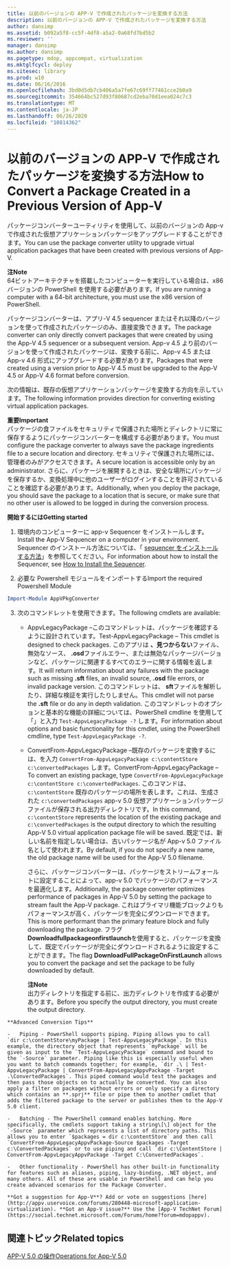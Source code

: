 ```yaml
---
title: 以前のバージョンの APP-V で作成されたパッケージを変換する方法
description: 以前のバージョンの APP-V で作成されたパッケージを変換する方法
author: dansimp
ms.assetid: b092a5f8-cc5f-4df8-a5a2-0a68fd7bd5b2
ms.reviewer: ''
manager: dansimp
ms.author: dansimp
ms.pagetype: mdop, appcompat, virtualization
ms.mktglfcycl: deploy
ms.sitesec: library
ms.prod: w10
ms.date: 06/16/2016
ms.openlocfilehash: 3bd0d5db7cb406a5a7fe67c69ff77461cce2b0a9
ms.sourcegitcommit: 354664bc527d93f80687cd2eba70d1eea024c7c3
ms.translationtype: MT
ms.contentlocale: ja-JP
ms.lasthandoff: 06/26/2020
ms.locfileid: "10814362"
---
```

# <span data-ttu-id="16baa-103">以前のバージョンの APP-V で作成されたパッケージを変換する方法</span><span class="sxs-lookup"><span data-stu-id="16baa-103">How to Convert a Package Created in a Previous Version of App-V</span></span>


<span data-ttu-id="16baa-104">パッケージコンバーターユーティリティを使用して、以前のバージョンの App-v で作成された仮想アプリケーションパッケージをアップグレードすることができます。</span><span class="sxs-lookup"><span data-stu-id="16baa-104">You can use the package converter utility to upgrade virtual application packages that have been created with previous versions of App-V.</span></span>

**<span data-ttu-id="16baa-105">注</span><span class="sxs-lookup"><span data-stu-id="16baa-105">Note</span></span>**  
<span data-ttu-id="16baa-106">64ビットアーキテクチャを搭載したコンピューターを実行している場合は、x86 バージョンの PowerShell を使用する必要があります。</span><span class="sxs-lookup"><span data-stu-id="16baa-106">If you are running a computer with a 64-bit architecture, you must use the x86 version of PowerShell.</span></span>



<span data-ttu-id="16baa-107">パッケージコンバーターは、アプリ-V 4.5 sequencer またはそれ以降のバージョンを使って作成されたパッケージのみ、直接変換できます。</span><span class="sxs-lookup"><span data-stu-id="16baa-107">The package converter can only directly convert packages that were created by using the App-V 4.5 sequencer or a subsequent version.</span></span> <span data-ttu-id="16baa-108">App-v 4.5 より前のバージョンを使って作成されたパッケージは、変換する前に、App-v 4.5 または App-v 4.6 形式にアップグレードする必要があります。</span><span class="sxs-lookup"><span data-stu-id="16baa-108">Packages that were created using a version prior to App-V 4.5 must be upgraded to the App-V 4.5 or App-V 4.6 format before conversion.</span></span>

<span data-ttu-id="16baa-109">次の情報は、既存の仮想アプリケーションパッケージを変換する方向を示しています。</span><span class="sxs-lookup"><span data-stu-id="16baa-109">The following information provides direction for converting existing virtual application packages.</span></span>

**<span data-ttu-id="16baa-110">重要</span><span class="sxs-lookup"><span data-stu-id="16baa-110">Important</span></span>**  
<span data-ttu-id="16baa-111">パッケージの食ファイルをセキュリティで保護された場所とディレクトリに常に保存するようにパッケージコンバーターを構成する必要があります。</span><span class="sxs-lookup"><span data-stu-id="16baa-111">You must configure the package converter to always save the package ingredients file to a secure location and directory.</span></span> <span data-ttu-id="16baa-112">セキュリティで保護された場所には、管理者のみがアクセスできます。</span><span class="sxs-lookup"><span data-stu-id="16baa-112">A secure location is accessible only by an administrator.</span></span> <span data-ttu-id="16baa-113">さらに、パッケージを展開するときは、安全な場所にパッケージを保存するか、変換処理中に他のユーザーがログインすることを許可されていることを確認する必要があります。</span><span class="sxs-lookup"><span data-stu-id="16baa-113">Additionally, when you deploy the package, you should save the package to a location that is secure, or make sure that no other user is allowed to be logged in during the conversion process.</span></span>



**<span data-ttu-id="16baa-114">開始するには</span><span class="sxs-lookup"><span data-stu-id="16baa-114">Getting started</span></span>**

1.  <span data-ttu-id="16baa-115">環境内のコンピューターに app-v Sequencer をインストールします。</span><span class="sxs-lookup"><span data-stu-id="16baa-115">Install the App-V Sequencer on a computer in your environment.</span></span> <span data-ttu-id="16baa-116">Sequencer のインストール方法については、「 [sequencer をインストールする方法](how-to-install-the-sequencer-beta-gb18030.md)」を参照してください。</span><span class="sxs-lookup"><span data-stu-id="16baa-116">For information about how to install the Sequencer, see [How to Install the Sequencer](how-to-install-the-sequencer-beta-gb18030.md).</span></span>

2. <span data-ttu-id="16baa-117">必要な Powershell モジュールをインポートする</span><span class="sxs-lookup"><span data-stu-id="16baa-117">Import the required Powershell Module</span></span>

```powershell
Import-Module AppVPkgConverter
```

3. <span data-ttu-id="16baa-118">次のコマンドレットを使用できます。</span><span class="sxs-lookup"><span data-stu-id="16baa-118">The following cmdlets are available:</span></span>

   -   <span data-ttu-id="16baa-119">AppvLegacyPackage –このコマンドレットは、パッケージを確認するように設計されています。</span><span class="sxs-lookup"><span data-stu-id="16baa-119">Test-AppvLegacyPackage – This cmdlet is designed to check packages.</span></span> <span data-ttu-id="16baa-120">このアプリは **、見つからない**ファイル、無効なソース、 **.osd**ファイルエラー、または無効なパッケージバージョンなど、パッケージに関連するすべてのエラーに関する情報を返します。</span><span class="sxs-lookup"><span data-stu-id="16baa-120">It will return information about any failures with the package such as missing **.sft** files, an invalid source, **.osd** file errors, or invalid package version.</span></span> <span data-ttu-id="16baa-121">このコマンドレットは、 **sft**ファイルを解析したり、詳細な検証を実行したりしません。</span><span class="sxs-lookup"><span data-stu-id="16baa-121">This cmdlet will not parse the **.sft** file or do any in depth validation.</span></span> <span data-ttu-id="16baa-122">このコマンドレットのオプションと基本的な機能の詳細については、PowerShell cmdline を使用して「」と入力 `Test-AppvLegacyPackage -?` します。</span><span class="sxs-lookup"><span data-stu-id="16baa-122">For information about options and basic functionality for this cmdlet, using the PowerShell cmdline, type `Test-AppvLegacyPackage -?`.</span></span>

   -   <span data-ttu-id="16baa-123">ConvertFrom-AppvLegacyPackage –既存のパッケージを変換するには、を入力 `ConvertFrom-AppvLegacyPackage c:\contentStore c:\convertedPackages` します。</span><span class="sxs-lookup"><span data-stu-id="16baa-123">ConvertFrom-AppvLegacyPackage – To convert an existing package, type `ConvertFrom-AppvLegacyPackage c:\contentStore c:\convertedPackages`.</span></span> <span data-ttu-id="16baa-124">このコマンドは、 `c:\contentStore` 既存のパッケージの場所を表します。これは、生成された `c:\convertedPackages` app-v 5.0 仮想アプリケーションパッケージファイルが保存される出力ディレクトリです。</span><span class="sxs-lookup"><span data-stu-id="16baa-124">In this command, `c:\contentStore` represents the location of the existing package and `c:\convertedPackages` is the output directory to which the resulting App-V 5.0 virtual application package file will be saved.</span></span> <span data-ttu-id="16baa-125">既定では、新しい名前を指定しない場合は、古いパッケージ名が App-v 5.0 ファイル名として使われます。</span><span class="sxs-lookup"><span data-stu-id="16baa-125">By default, if you do not specify a new name, the old package name will be used for the App-V 5.0 filename.</span></span>

       <span data-ttu-id="16baa-126">さらに、パッケージコンバーターは、パッケージをストリームフォールトに設定することによって、app-v 5.0 でパッケージのパフォーマンスを最適化します。</span><span class="sxs-lookup"><span data-stu-id="16baa-126">Additionally, the package converter optimizes performance of packages in App-V 5.0 by setting the package to stream fault the App-V package.</span></span>  <span data-ttu-id="16baa-127">これはプライマリ機能ブロックよりもパフォーマンスが高く、パッケージを完全にダウンロードできます。</span><span class="sxs-lookup"><span data-stu-id="16baa-127">This is more performant than the primary feature block and fully downloading the package.</span></span> <span data-ttu-id="16baa-128">フラグ**Downloadfullpackageonfirstlaunch**を使用すると、パッケージを変換して、既定でパッケージが完全にダウンロードされるように設定することができます。</span><span class="sxs-lookup"><span data-stu-id="16baa-128">The flag **DownloadFullPackageOnFirstLaunch** allows you to convert the package and set the package to be fully downloaded by default.</span></span>

       **<span data-ttu-id="16baa-129">注</span><span class="sxs-lookup"><span data-stu-id="16baa-129">Note</span></span>**  
       <span data-ttu-id="16baa-130">出力ディレクトリを指定する前に、出力ディレクトリを作成する必要があります。</span><span class="sxs-lookup"><span data-stu-id="16baa-130">Before you specify the output directory, you must create the output directory.</span></span>



~~~
**Advanced Conversion Tips**

-   Piping - PowerShell supports piping. Piping allows you to call `dir c:\contentStore\myPackage | Test-AppvLegacyPackage`. In this example, the directory object that represents `myPackage` will be given as input to the `Test-AppvLegacyPackage` command and bound to the `-Source` parameter. Piping like this is especially useful when you want to batch commands together; for example, `dir .\ | Test-AppvLegacyPackage | ConvertFrom-AppvLegacyAppvPackage -Target .\ConvertedPackages`. This piped command would test the packages and then pass those objects on to actually be converted. You can also apply a filter on packages without errors or only specify a directory which contains an **.sprj** file or pipe them to another cmdlet that adds the filtered package to the server or publishes them to the App-V 5.0 client.

-   Batching - The PowerShell command enables batching. More specifically, the cmdlets support taking a string\[\] object for the `-Source` parameter which represents a list of directory paths. This allows you to enter `$packages = dir c:\contentStore` and then call `ConvertFrom-AppvLegacyAppvPackage-Source $packages -Target c:\ConvertedPackages` or to use piping and call `dir c:\ContentStore | ConvertFrom-AppvLegacyAppvPackage -Target C:\ConvertedPackages`.

-   Other functionality - PowerShell has other built-in functionality for features such as aliases, piping, lazy-binding, .NET object, and many others. All of these are usable in PowerShell and can help you create advanced scenarios for the Package Converter.

**Got a suggestion for App-V**? Add or vote on suggestions [here](http://appv.uservoice.com/forums/280448-microsoft-application-virtualization). **Got an App-V issue?** Use the [App-V TechNet Forum](https://social.technet.microsoft.com/Forums/home?forum=mdopappv).
~~~

## <span data-ttu-id="16baa-131">関連トピック</span><span class="sxs-lookup"><span data-stu-id="16baa-131">Related topics</span></span>


[<span data-ttu-id="16baa-132">APP-V 5.0 の操作</span><span class="sxs-lookup"><span data-stu-id="16baa-132">Operations for App-V 5.0</span></span>](operations-for-app-v-50.md)









